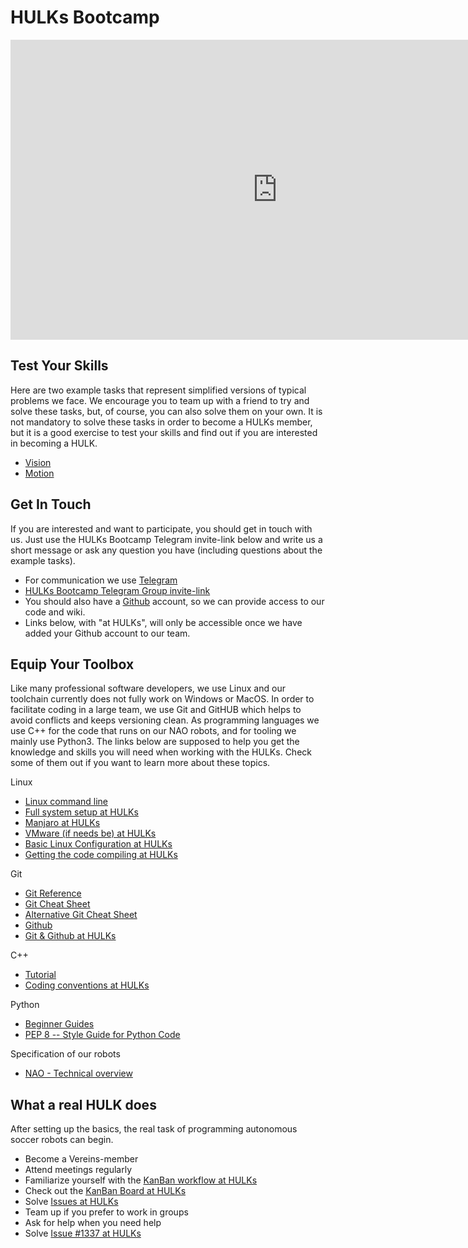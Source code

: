 # HULKs Bootcamp

<div align="center">
    <iframe width="854px" height="480px" src="https://www.youtube.com/embed/j6L6avObNGI" title="YouTube video player" frameborder="0" allow="accelerometer; autoplay; clipboard-write; encrypted-media; gyroscope; picture-in-picture" allowfullscreen></iframe>
</div>
    
## Test Your Skills

Here are two example tasks that represent simplified versions of typical problems we face. We encourage you to team up with a friend to try and solve these tasks, but, of course, you can also solve them on your own. It is not mandatory to solve these tasks in order to become a HULKs member, but it is a good exercise to test your skills and find out if you are interested in becoming a HULK.

 - [Vision](vision.md)
 - [Motion](motion/)
 
## Get In Touch

If you are interested and want to participate, you should get in touch with us. Just use the HULKs Bootcamp Telegram invite-link below and write us a short message or ask any question you have (including questions about the example tasks).

 - For communication we use [Telegram](https://telegram.org/)
 - [HULKs Bootcamp Telegram Group invite-link](https://t.me/joinchat/yO0r_5wiZxY5ZWJi)
 - You should also have a [Github](https://github.com/) account, so we can provide access to our code and wiki.
 - Links below, with "at HULKs", will only be accessible once we have added your Github account to our team.
 
## Equip Your Toolbox

Like many professional software developers, we use Linux and our toolchain currently does not fully work on Windows or MacOS. In order to facilitate coding in a large team, we use Git and GitHUB which helps to avoid conflicts and keeps versioning clean. As programming languages we use C++ for the code that runs on our NAO robots, and for tooling we mainly use Python3.
The links below are supposed to help you get the knowledge and skills you will need when working with the HULKs. Check some of them out if you want to learn more about these topics.

Linux

 - [Linux command line](https://ubuntu.com/tutorials/command-line-for-beginners)
 - [Full system setup at HULKs](https://github.com/HULKs/nao/wiki/Full-system-setup)
 - [Manjaro at HULKs](https://github.com/HULKs/nao/wiki/Installing-Manjaro)
 - [VMware (if needs be) at HULKs](https://github.com/HULKs/nao/wiki/Installing-Manjaro#special-notes-vmware)
 - [Basic Linux Configuration at HULKs](https://github.com/HULKs/nao/wiki/Basic-Linux-Configuration)
 - [Getting the code compiling at HULKs](https://github.com/HULKs/nao/wiki/Getting-the-code-compiling)
 
Git

 - [Git Reference](https://git-scm.com/docs)
 - [Git Cheat Sheet](https://education.github.com/git-cheat-sheet-education.pdf)
 - [Alternative Git Cheat Sheet](https://www.atlassian.com/git/tutorials/atlassian-git-cheatsheet)
 - [Github](https://github.com/)
 - [Git & Github at HULKs](https://github.com/HULKs/nao/wiki/Git-Guide)

C++

 - [Tutorial](https://www.cplusplus.com/doc/tutorial/)
 - [Coding conventions at HULKs](https://github.com/HULKs/nao/wiki/Coding-conventions)

Python

 - [Beginner Guides](https://wiki.python.org/moin/BeginnersGuide/Programmers)
 - [PEP 8 -- Style Guide for Python Code](https://www.python.org/dev/peps/pep-0008/)

Specification of our robots

 - [NAO - Technical overview](http://doc.aldebaran.com/2-1/family/robots/index_robots.html)
 
## What a real HULK does

After setting up the basics, the real task of programming autonomous soccer robots can begin.

 - Become a Vereins-member
 - Attend meetings regularly
 - Familiarize yourself with the [KanBan workflow at HULKs](https://github.com/HULKs/nao/wiki/KanBan-Board)
 - Check out the [KanBan Board at HULKs](https://github.com/HULKs/nao/projects/13)
 - Solve [Issues at HULKs](https://github.com/HULKs/nao/issues?q=is%3Aissue+is%3Aopen+label%3A%22recruit+task%22)
 - Team up if you prefer to work in groups
 - Ask for help when you need help
 - Solve [Issue #1337 at HULKs](https://github.com/HULKs/nao/issues/1337)
